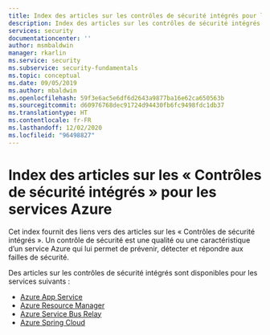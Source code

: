 ```yaml
---
title: Index des articles sur les contrôles de sécurité intégrés pour les services Azure
description: Index des articles sur les contrôles de sécurité intégrés pour les services  Azure
services: security
documentationcenter: ''
author: msmbaldwin
manager: rkarlin
ms.service: security
ms.subservice: security-fundamentals
ms.topic: conceptual
ms.date: 09/05/2019
ms.author: mbaldwin
ms.openlocfilehash: 59f3e6ac5e6df6d2643a9877ba16e62ca650563b
ms.sourcegitcommit: d60976768dec91724d94430fb6fc9498fdc1db37
ms.translationtype: HT
ms.contentlocale: fr-FR
ms.lasthandoff: 12/02/2020
ms.locfileid: "96498827"
---
```

# <a name="index-of-built-in-security-controls-articles-for-azure-services"></a>Index des articles sur les « Contrôles de sécurité intégrés » pour les services Azure

Cet index fournit des liens vers des articles sur les « Contrôles de sécurité intégrés ». Un contrôle de sécurité est une qualité ou une caractéristique d’un service Azure qui lui permet de prévenir, détecter et répondre aux failles de sécurité.

Des articles sur les contrôles de sécurité intégrés sont disponibles pour les services suivants :


- [Azure App Service](../../app-service/security-baseline.md)
- [Azure Resource Manager](../../azure-resource-manager/management/azure-resource-manager-security-controls.md)
- [Azure Service Bus Relay](../../azure-relay/service-bus-relay-security-controls.md)
- [Azure Spring Cloud](../../spring-cloud/spring-cloud-concept-security-controls.md)